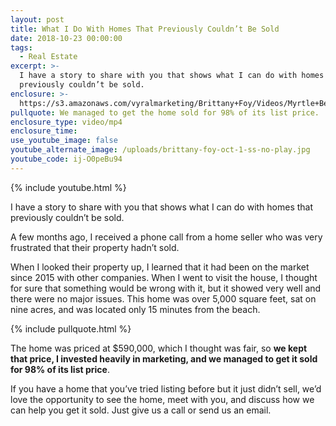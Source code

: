 ```yaml
---
layout: post
title: What I Do With Homes That Previously Couldn’t Be Sold
date: 2018-10-23 00:00:00
tags:
  - Real Estate
excerpt: >-
  I have a story to share with you that shows what I can do with homes that
  previously couldn’t be sold.
enclosure: >-
  https://s3.amazonaws.com/vyralmarketing/Brittany+Foy/Videos/Myrtle+Beach%252C+SC+Real+Estate+-+What+I+Do+With+Homes+That+Previously+Couldnt+Be+Sold.mp4
pullquote: We managed to get the home sold for 98% of its list price.
enclosure_type: video/mp4
enclosure_time:
use_youtube_image: false
youtube_alternate_image: /uploads/brittany-foy-oct-1-ss-no-play.jpg
youtube_code: ij-O0peBu94
---
```


{% include youtube.html %}

I have a story to share with you that shows what I can do with homes that previously couldn’t be sold.

A few months ago, I received a phone call from a home seller who was very frustrated that their property hadn’t sold.

When I looked their property up, I learned that it had been on the market since 2015 with other companies. When I went to visit the house, I thought for sure that something would be wrong with it, but it showed very well and there were no major issues. This home was over 5,000 square feet, sat on nine acres, and was located only 15 minutes from the beach.

{% include pullquote.html %}

The home was priced at $590,000, which I thought was fair, so **we kept that price, I invested heavily in marketing, and we managed to get it sold for 98% of its list price**.

If you have a home that you’ve tried listing before but it just didn’t sell, we’d love the opportunity to see the home, meet with you, and discuss how we can help you get it sold. Just give us a call or send us an email.